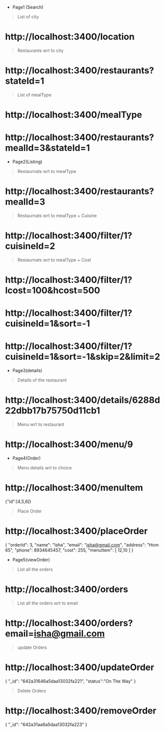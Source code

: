 * Page1 (Search)

> List of city
# http://localhost:3400/location
> Restaurants wrt to city
# http://localhost:3400/restaurants?stateId=1
> List of mealType
# http://localhost:3400/mealType
# http://localhost:3400/restaurants?mealId=3&stateId=1


* Page2(Listing)
> Restaurnats wrt to mealType
# http://localhost:3400/restaurants?mealId=3
> Restaurnats wrt to mealType + Cuisine
# http://localhost:3400/filter/1?cuisineId=2
> Restaurnats wrt to mealType + Cost
# http://localhost:3400/filter/1?lcost=100&hcost=500
# http://localhost:3400/filter/1?cuisineId=1&sort=-1
# http://localhost:3400/filter/1?cuisineId=1&sort=-1&skip=2&limit=2

* Page3(details)
> Details of the restaurant
# http://localhost:3400/details/6288d22dbb17b75750d11cb1
> Menu wrt to restaurant
# http://localhost:3400/menu/9

* Page4(Order)
> Menu details wrt to choice
#  http://localhost:3400/menuItem
{"id":[4,5,6]}
> Place Order
# http://localhost:3400/placeOrder
{
    "orderId": 3,
    "name": "Isha",
    "email": "isha@gmail.com",
    "address": "Hom 65",
    "phone": 8934645457,
    "cost": 255,
    "menuItem": [
        12,10
    ]
}

* Page5(viewOrder)
> List all the orders
# http://localhost:3400/orders
> List all the orders wrt to email
# http://localhost:3400/orders?email=isha@gmail.com


> update Orders
# http://localhost:3400/updateOrder
{
        "_id": "642a31646a5daa13032fa221",
        "status":"On The Way"
}


> Delete Orders
# http://localhost:3400/removeOrder
{
    "_id": "642a31aa6a5daa13032fa223"
}
